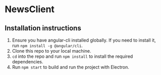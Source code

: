 # NewsClient

## Installation instructions

1. Ensure you have angular-cli installed globally. If you need to install it, run `npm install -g @angular/cli`.
2. Clone this repo to your local machine.
3. `cd` into the repo and run `npm install` to install the required dependencies.
4. Run `npm start` to build and run the project with Electron.
